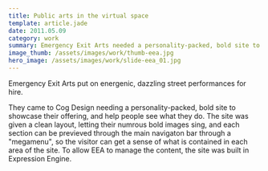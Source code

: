 ```yaml
---
title: Public arts in the virtual space
template: article.jade
date: 2011.05.09
category: work
summary: Emergency Exit Arts needed a personality-packed, bold site to showcase their offering
image_thumb: /assets/images/work/thumb-eea.jpg
hero_image: /assets/images/work/slide-eea_01.jpg
---
```

Emergency Exit Arts put on energenic, dazzling street performances for hire.

They came to Cog Design needing a personality-packed, bold site to showcase their offering, and help people see what they do. The site was given a clean layout, letting their numrous bold images sing, and each section can be previeved through the main navigaton bar through a "megamenu", so the visitor can get a sense of what is contained in each area of the site. To allow EEA to manage the content, the site was built in Expression Engine.

